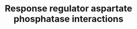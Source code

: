 ---
annotations:
- type: Pathway Ontology
  value: aspartic acid/aspartate metabolic pathway
authors:
- David.chen
- AlexanderPico
- MaintBot
- Lindarieswijk
- Eweitz
description: ''
last-edited: 2021-05-25
organisms:
- Bacillus subtilis
redirect_from:
- /index.php/Pathway:WP1466
- /instance/WP1466
schema-jsonld:
- '@context': https://schema.org/
  '@id': https://wikipathways.github.io/pathways/WP1466.html
  '@type': Dataset
  creator:
    '@type': Organization
    name: WikiPathways
  description: ''
  keywords:
  - phrE
  - spo0A
  - rapE
  - rapA
  - phrA
  license: CC0
  name: Response regulator aspartate phosphatase interactions
seo: CreativeWork
title: Response regulator aspartate phosphatase interactions
wpid: WP1466
---
